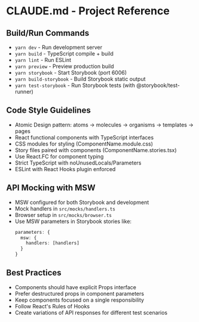 # CLAUDE.md - Project Reference

## Build/Run Commands
- `yarn dev` - Run development server
- `yarn build` - TypeScript compile + build
- `yarn lint` - Run ESLint
- `yarn preview` - Preview production build
- `yarn storybook` - Start Storybook (port 6006)
- `yarn build-storybook` - Build Storybook static output
- `yarn test-storybook` - Run Storybook tests (with @storybook/test-runner)

## Code Style Guidelines
- Atomic Design pattern: atoms → molecules → organisms → templates → pages
- React functional components with TypeScript interfaces
- CSS modules for styling (ComponentName.module.css)
- Story files paired with components (ComponentName.stories.tsx)
- Use React.FC<Props> for component typing
- Strict TypeScript with noUnusedLocals/Parameters
- ESLint with React Hooks plugin enforced

## API Mocking with MSW
- MSW configured for both Storybook and development
- Mock handlers in `src/mocks/handlers.ts`
- Browser setup in `src/mocks/browser.ts`
- Use MSW parameters in Storybook stories like:
  ```ts
  parameters: {
    msw: {
      handlers: [handlers]
    }
  }
  ```

## Best Practices
- Components should have explicit Props interface
- Prefer destructured props in component parameters
- Keep components focused on a single responsibility
- Follow React's Rules of Hooks
- Create variations of API responses for different test scenarios